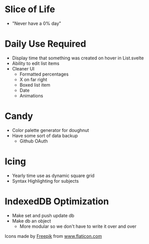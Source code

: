 # Slice of Life
- "Never have a 0% day"

# Daily Use Required
  - Display time that something was created on hover in List.svelte
  - Ability to edit list items
  - Cleaner UI
    - Formatted percentages
    - X on far right
    - Boxed list item
    - Date
    - Animations
# Candy
  - Color palette generator for doughnut
  - Have some sort of data backup
    - Github OAuth
  
# Icing
  - Yearly time use as dynamic square grid
  - Syntax Highlighting for subjects

# IndexedDB Optimization
  - Make set and push update db
  - Make db an object
    - More modular so we don't have to write it over and over

<div>Icons made by <a href="https://www.flaticon.com/authors/freepik" title="Freepik">Freepik</a> from <a href="https://www.flaticon.com/" title="Flaticon">www.flaticon.com</a></div>